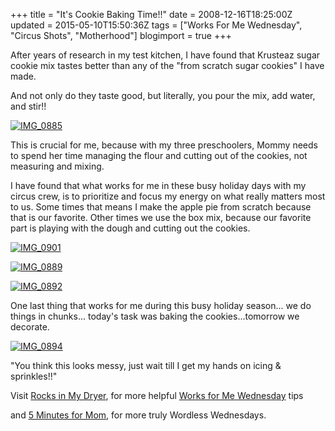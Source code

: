 +++
title = "It's Cookie Baking Time!!"
date = 2008-12-16T18:25:00Z
updated = 2015-05-10T15:50:36Z
tags = ["Works For Me Wednesday", "Circus Shots", "Motherhood"]
blogimport = true 
+++

After years of research in my test kitchen, I have found that Krusteaz sugar cookie mix tastes better than any of the "from scratch sugar cookies" I have made.  

And not only do they taste good, but literally, you pour the mix, add water, and stir!!

[![IMG_0885](https://latc.s3.amazonaws.com/wp-content/uploads/2008/12/img-0885-thumb.jpg)](https://latc.s3.amazonaws.com/wp-content/uploads/2008/12/img-0885.jpg)

This is crucial for me, because with my three preschoolers, Mommy needs to spend her time managing the flour and cutting out of the cookies, not measuring and mixing.

I have found that what works for me in these busy holiday days with my circus crew, is to prioritize and focus my energy on what really matters most to us.  Some times that means I make the apple pie from scratch because that is our favorite.  Other times we use the box mix, because our favorite part is playing with the dough and cutting out the cookies. 

[![IMG_0901](https://latc.s3.amazonaws.com/wp-content/uploads/2008/12/img-0901-thumb.jpg)](https://latc.s3.amazonaws.com/wp-content/uploads/2008/12/img-0901.jpg)

   [![IMG_0889](https://latc.s3.amazonaws.com/wp-content/uploads/2008/12/img-0889-thumb.jpg)](https://latc.s3.amazonaws.com/wp-content/uploads/2008/12/img-0889.jpg) 

[![IMG_0892](https://latc.s3.amazonaws.com/wp-content/uploads/2008/12/img-0892-thumb.jpg)](https://latc.s3.amazonaws.com/wp-content/uploads/2008/12/img-0892.jpg) 

One last thing that works for me during this busy holiday season... we do things in chunks... today's task was baking the cookies...tomorrow we decorate.  

[![IMG_0894](https://latc.s3.amazonaws.com/wp-content/uploads/2008/12/img-0894-thumb.jpg)](https://latc.s3.amazonaws.com/wp-content/uploads/2008/12/img-0894.jpg)

"You think this looks messy, just wait till I get my hands on icing &amp; sprinkles!!"

 

 

Visit [Rocks in My Dryer](http://rocksinmydryer.typepad.com/), for more helpful [Works for Me Wednesday](http://rocksinmydryer.typepad.com/shannon/worksforme-wednesday-guid.html) tips

and [5 Minutes for Mom](http://www.5minutesformom.com), for more 
truly
 Wordless Wednesdays. 
